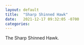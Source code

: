 ```yaml
---
layout: default
title:  "Sharp Shinned Hawk"
date:   2021-12-17 09:32:05 -0700
categories: 
---
```

The Sharp Shinned Hawk.